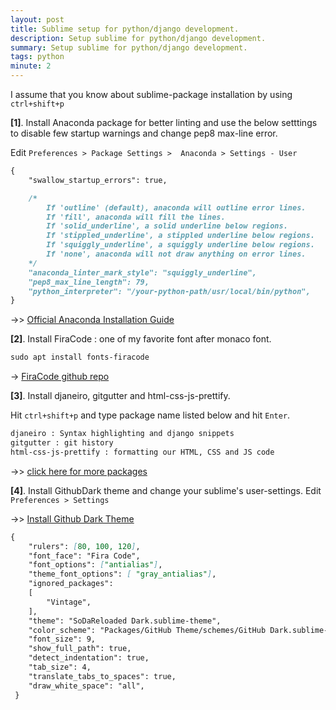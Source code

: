 ```yaml
---
layout: post
title: Sublime setup for python/django development.
description: Setup sublime for python/django development.
summary: Setup sublime for python/django development.
tags: python
minute: 2
---
```

I assume that you know about sublime-package installation by using ```ctrl+shift+p``` 


**[1]**. Install Anaconda package for better linting and use the below setttings to disable few startup warnings and change pep8 max-line error.

Edit ```Preferences > Package Settings >  Anaconda > Settings - User ```
<br/>
```.md
{
    "swallow_startup_errors": true,

    /*
        If 'outline' (default), anaconda will outline error lines.
        If 'fill', anaconda will fill the lines.
        If 'solid_underline', a solid underline below regions.
        If 'stippled_underline', a stippled underline below regions.
        If 'squiggly_underline', a squiggly underline below regions.
        If 'none', anaconda will not draw anything on error lines.
    */
    "anaconda_linter_mark_style": "squiggly_underline",
    "pep8_max_line_length": 79,
    "python_interpreter": "/your-python-path/usr/local/bin/python",
} 
```
  ->> [Official Anaconda Installation Guide ](http://handlebarsjs.com/)

**[2]**. Install FiraCode : one of my favorite font after monaco font.


```.md
sudo apt install fonts-firacode
```
 -> [FiraCode github repo ](https://github.com/tonsky/FiraCode)


**[3]**. Install djaneiro, gitgutter and html-css-js-prettify.

Hit ```ctrl+shift+p``` and type package name listed below and hit ```Enter```.

```.txt
djaneiro : Syntax highlighting and django snippets
gitgutter : git history
html-css-js-prettify : formatting our HTML, CSS and JS code
```
 ->> [click here for more packages ](https://micropyramid.medium.com/ten-sublime-plugins-useful-for-your-daily-python-django-development-448f9407499b)



**[4]**. Install GithubDark theme and change your sublime's user-settings.
Edit ``` Preferences > Settings```

  ->> [Install Github Dark Theme ](https://github.com/mauroreisvieira/github-sublime-theme/)

```.md
{
    "rulers": [80, 100, 120],
    "font_face": "Fira Code",
    "font_options": ["antialias"],
    "theme_font_options": [ "gray_antialias"],
    "ignored_packages":
    [
        "Vintage",
    ],
    "theme": "SoDaReloaded Dark.sublime-theme",
    "color_scheme": "Packages/GitHub Theme/schemes/GitHub Dark.sublime-color-scheme",
    "font_size": 9,
    "show_full_path": true,
    "detect_indentation": true,
    "tab_size": 4,
    "translate_tabs_to_spaces": true,
    "draw_white_space": "all",
 }
```